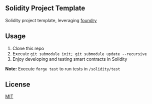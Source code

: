 ## Solidity Project Template

Solidity project template, leveraging [foundry](https://github.com/foundry-rs/foundry)

## Usage

1. Clone this repo
2. Execute `git submodule init; git submodule update --recursive`
3. Enjoy developing and testing smart contracts in Solidity

**Note:** Execute `forge test` to run tests in `/solidity/test`

## License

[MIT]()